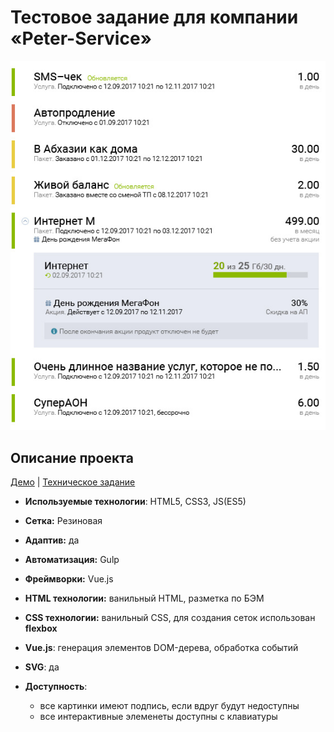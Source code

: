 # Тестовое задание для компании «Peter-Service»

![alt-Макет](index.jpg)

## Описание проекта

[Демо](https://cybersunt.github.io/peter-service/public) | [Техническое задание](Specification.md)

* **Используемые технологии**: HTML5, CSS3, JS(ES5)
* **Сетка:** Резиновая
* **Адаптив:** да
* **Автоматизация:** Gulp
* **Фреймворки:** Vue.js

* **HTML технологии:** ванильный HTML, разметка по БЭМ
* **CSS технологии:** ванильный СSS, для создания сеток использован **flexbox**
* **Vue.js**: генерация элементов DOM-дерева, обработка событий
* **SVG**: да

* **Доступность**:
    *  все картинки имеют подпись, если вдруг будут недоступны
    *  все интерактивные элеменеты доступны с клавиатуры
